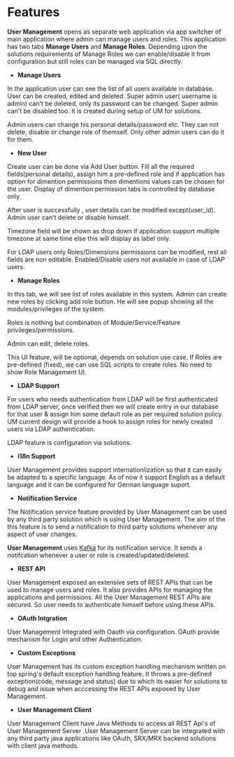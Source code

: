 # Features

**User Management** opens as separate web application via app switcher of main application where admin can manage users and roles. This application has two tabs **Manage Users** and **Manage Roles**. Depending upon the solutions requirements of Manage Roles we can enable/disable it from configuration but still roles can be managed via SQL directly.

* **Manage Users**

In the application user can see the list of all users available in database. User can be created, edited and deleted. Super admin user\( username is admin\) can't be deleted, only its password can be changed. Super admin can't be disabled too. It is created during setup of UM for solutions.

Admin users can change his personal details/password etc. They can not delete, disable or change role of themself. Only other admin users can do it for them.

* **New User**

Create user can be done via Add User button. Fill all the required fields\(personal details\), assign him a pre-defined role and if application has option for dimention permissions then dimentions values can be chosen for the user. Display of dimention permission tabs is controlled by database only.

After user is successfully , user details can be modified except\(user\_id\). Admin user can't delete or disable himself.

Timezone field will be shown as drop down if application support multiple timezone at same time else this will display as label only.

For LDAP users only Roles/Dimensions permissions can be modified, rest all fields are non editable. Enabled/Disable users not available in case of LDAP users.

* **Manage Roles**

In this tab, we will see list of roles available in this system. Admin can create new roles by clicking add role button. He will see popup showing all the modules/privileges of the system.

Roles is nothing but combination of Module/Service/Feature privileges/permissions.

Admin can edit, delete roles.

This UI feature, will be optional, depends on solution use case. If Roles are pre-defined \(fixed\), we can use SQL scripts to create roles. No need to show Role Management UI.

* **LDAP Support**

For users who needs authentication from LDAP will be first authenticated from LDAP server, once verified then we will create entry in our database for that user & assign him some default role as per required solution policy. UM current design will provide a hook to assign roles for newly created users via LDAP authentication.

LDAP feature is configuration via solutions.

* **i18n Support**

User Management provides support internationlization so that it can easily be adapted to a specific language. As of now it support English as a default language and it can be configured for German language suport.

* **Notification Service**

The Notification service feature provided by User Management can be used by any third party solution which is using User Management. The aim of the this feature is to send a notification to third party solutions whenever any aspect of user changes.

**User Management** uses [Kafka](http://kafka.apache.org) for its notification service. It sends a notifcation whenever a user or role is created/updated/deleted.

* **REST API**

User Management exposed an extensive sets of REST APIs that can be used to manage users and roles. It also provides APIs for managing the applications and permissions. All the User Management REST APIs are secured. So user needs to authenticate himself before using these APIs.

* **OAuth Intgration**

User Management integrated with Oauth via configuration. OAuth provide mechanism for Login and other Authentication.

* **Custom Exceptions**

User Management has its custom exception handling mechanism written on top spring's default exception handling feature. It throws a pre-defined exception\(code, message and status\) due to which its easier for solutions to debug and issue when acccessing the REST APIs exposed by User Management.

* **User Management Client**

User Management Client have Java Methods to access all REST Api's of User Management Server .User Management Server can be integrated with any third party java applications like OAuth, SRX/MRX backend solutions with client java methods.

